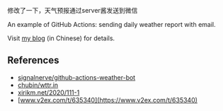 修改了一下，天气预报通过server酱发送到微信


An example of GitHub Actions: sending daily weather report with email.

Visit [my blog](http://www.ruanyifeng.com/blog/2019/12/github_actions.html) (in Chinese) for details.

## References

- [signalnerve/github-actions-weather-bot](https://github.com/signalnerve/github-actions-weather-bot)
- [chubin/wttr.in](https://github.com/chubin/wttr.in)
- [xirikm.net/2020/111-1](https://xirikm.net/2020/111-1)
- [www.v2ex.com/t/635340](https://www.v2ex.com/t/635340)
